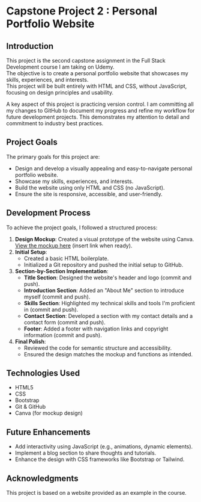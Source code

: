 # Capstone Project 2 : Personal Portfolio Website

## Introduction  
This project is the second capstone assignment in the Full Stack Development course I am taking on Udemy.  
The objective is to create a personal portfolio website that showcases my skills, experiences, and interests.  
This project will be built entirely with HTML and CSS, without JavaScript, focusing on design principles and usability.  

A key aspect of this project is practicing version control. I am committing all my changes to GitHub to document my progress and refine my workflow for future development projects. This demonstrates my attention to detail and commitment to industry best practices.

## Project Goals  
The primary goals for this project are:  
- Design and develop a visually appealing and easy-to-navigate personal portfolio website.  
- Showcase my skills, experiences, and interests.  
- Build the website using only HTML and CSS (no JavaScript).  
- Ensure the site is responsive, accessible, and user-friendly.  

## Development Process  
To achieve the project goals, I followed a structured process:  

1. **Design Mockup**: Created a visual prototype of the website using Canva. [View the mockup here](#) (insert link when ready).  
2. **Initial Setup**:  
   - Created a basic HTML boilerplate.  
   - Initialized a Git repository and pushed the initial setup to GitHub.  
3. **Section-by-Section Implementation**:  
   - **Title Section**: Designed the website's header and logo (commit and push).  
   - **Introduction Section**: Added an "About Me" section to introduce myself (commit and push).  
   - **Skills Section**: Highlighted my technical skills and tools I'm proficient in (commit and push).  
   - **Contact Section**: Developed a section with my contact details and a contact form (commit and push).  
   - **Footer**: Added a footer with navigation links and copyright information (commit and push).  
4. **Final Polish**:  
   - Reviewed the code for semantic structure and accessibility.  
   - Ensured the design matches the mockup and functions as intended.  

## Technologies Used  
- HTML5  
- CSS
- Bootstrap
- Git & GitHub  
- Canva (for mockup design)  

## Future Enhancements  
- Add interactivity using JavaScript (e.g., animations, dynamic elements).  
- Implement a blog section to share thoughts and tutorials.  
- Enhance the design with CSS frameworks like Bootstrap or Tailwind.  

## Acknowledgments  
This project is based on a website provided as an example in the course. 

